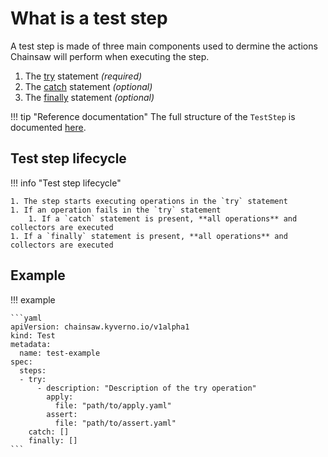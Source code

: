 # What is a test step

A test step is made of three main components used to dermine the actions Chainsaw will perform when executing the step.

1. The [try](./try.md) statement *(required)*
1. The [catch](./catch.md) statement *(optional)*
1. The [finally](./finally.md) statement *(optional)*

!!! tip "Reference documentation"
    The full structure of the `TestStep` is documented [here](../apis/chainsaw.v1alpha1.md#chainsaw-kyverno-io-v1alpha1-TestStep).

## Test step lifecycle

!!! info "Test step lifecycle"

    1. The step starts executing operations in the `try` statement
    1. If an operation fails in the `try` statement
        1. If a `catch` statement is present, **all operations** and collectors are executed
    1. If a `finally` statement is present, **all operations** and collectors are executed

## Example

!!! example

    ```yaml
    apiVersion: chainsaw.kyverno.io/v1alpha1
    kind: Test
    metadata:
      name: test-example
    spec:
      steps:
      - try:
          - description: "Description of the try operation"
            apply:
              file: "path/to/apply.yaml"
            assert:
              file: "path/to/assert.yaml"
        catch: []
        finally: []
    ```
